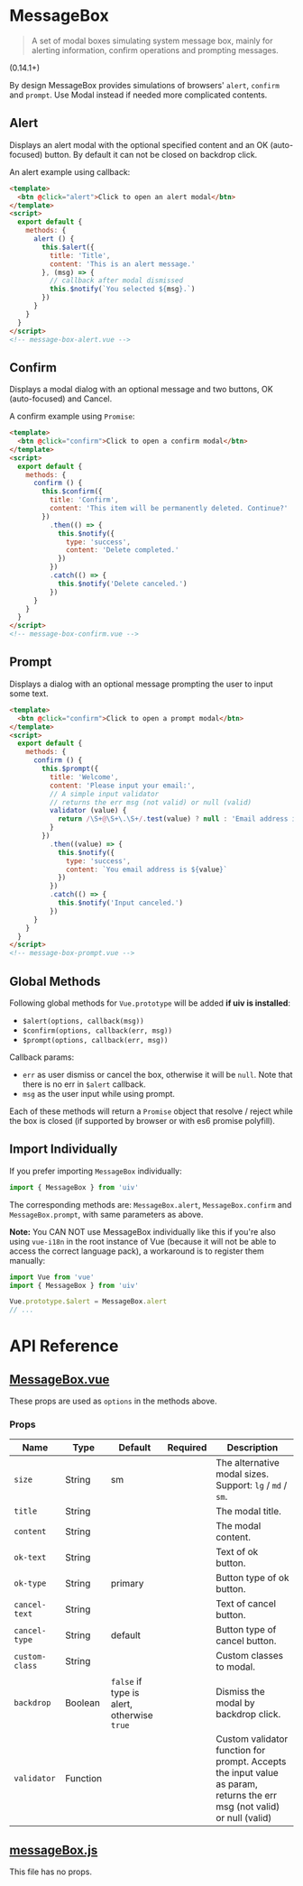 # MessageBox

> A set of modal boxes simulating system message box, mainly for alerting information, confirm operations and prompting messages.

(0.14.1+)

By design MessageBox provides simulations of browsers' `alert`, `confirm` and `prompt`. Use Modal instead if needed more complicated contents.

## Alert

Displays an alert modal with the optional specified content and an OK (auto-focused) button. By default it can not be closed on backdrop click.

An alert example using callback:

```html
<template>
  <btn @click="alert">Click to open an alert modal</btn>
</template>
<script>
  export default {
    methods: {
      alert () {
        this.$alert({
          title: 'Title',
          content: 'This is an alert message.'
        }, (msg) => {
          // callback after modal dismissed
          this.$notify(`You selected ${msg}.`)
        })
      }
    }
  }
</script>
<!-- message-box-alert.vue -->
```

## Confirm

Displays a modal dialog with an optional message and two buttons, OK (auto-focused) and Cancel.

A confirm example using `Promise`:

```html
<template>
  <btn @click="confirm">Click to open a confirm modal</btn>
</template>
<script>
  export default {
    methods: {
      confirm () {
        this.$confirm({
          title: 'Confirm',
          content: 'This item will be permanently deleted. Continue?'
        })
          .then(() => {
            this.$notify({
              type: 'success',
              content: 'Delete completed.'
            })
          })
          .catch(() => {
            this.$notify('Delete canceled.')
          })
      }
    }
  }
</script>
<!-- message-box-confirm.vue -->
```

## Prompt

Displays a dialog with an optional message prompting the user to input some text.

```html
<template>
  <btn @click="confirm">Click to open a prompt modal</btn>
</template>
<script>
  export default {
    methods: {
      confirm () {
        this.$prompt({
          title: 'Welcome',
          content: 'Please input your email:',
          // A simple input validator
          // returns the err msg (not valid) or null (valid)
          validator (value) {
            return /\S+@\S+\.\S+/.test(value) ? null : 'Email address is not valid!'
          }
        })
          .then((value) => {
            this.$notify({
              type: 'success',
              content: `You email address is ${value}`
            })
          })
          .catch(() => {
            this.$notify('Input canceled.')
          })
      }
    }
  }
</script>
<!-- message-box-prompt.vue -->
```

## Global Methods

Following global methods for `Vue.prototype` will be added **if uiv is installed**:
 
* `$alert(options, callback(msg))`
* `$confirm(options, callback(err, msg))`
* `$prompt(options, callback(err, msg))`

Callback params:

* `err` as user dismiss or cancel the box, otherwise it will be `null`. Note that there is no err in `$alert` callback.
* `msg` as the user input while using prompt.

Each of these methods will return a `Promise` object that resolve / reject while the box is closed (if supported by browser or with es6 promise polyfill).

## Import Individually

If you prefer importing `MessageBox` individually:

```javascript
import { MessageBox } from 'uiv'
```

The corresponding methods are: `MessageBox.alert`, `MessageBox.confirm` and `MessageBox.prompt`, with same parameters as above.

**Note:** You CAN NOT use MessageBox individually like this if you're also using `vue-i18n` in the root instance of Vue (because it will not be able to access the correct language pack), a workaround is to register them manually:

```javascript
import Vue from 'vue'
import { MessageBox } from 'uiv'

Vue.prototype.$alert = MessageBox.alert
// ...
```

# API Reference

## [MessageBox.vue](https://github.com/wxsms/uiv/blob/release/src/services/messagebox/MessageBox.vue)

These props are used as `options` in the methods above.

### Props

Name             | Type       | Default  | Required | Description
----------       | ---------- | -------- | -------- | -----------------------
`size`           | String     | sm       |          | The alternative modal sizes. Support: `lg` / `md` / `sm`.
`title`          | String     |          |          | The modal title.
`content`        | String     |          |          | The modal content.
`ok-text`        | String     |          |          | Text of ok button.
`ok-type`        | String     | primary  |          | Button type of ok button.
`cancel-text`    | String     |          |          | Text of cancel button.
`cancel-type`    | String     | default  |          | Button type of cancel button.
`custom-class`   | String     |          |          | Custom classes to modal.
`backdrop`       | Boolean    | `false` if type is alert, otherwise `true` |          | Dismiss the modal by backdrop click.
`validator`      | Function   |          |          | Custom validator function for prompt. Accepts the input value as param, returns the err msg (not valid) or null (valid)

## [messageBox.js](https://github.com/wxsms/uiv/blob/release/src/services/messagebox/messageBox.js)

This file has no props.
